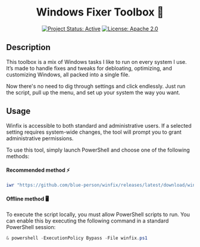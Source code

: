 <div align="center">

# Windows Fixer Toolbox 🔧

[![Project Status: Active](https://www.repostatus.org/badges/latest/active.svg)](https://www.repostatus.org/#active)
[![License: Apache 2.0](https://img.shields.io/badge/License-Apache%202.0-green.svg)](LICENSE)

</div>

## Description

This toolbox is a mix of Windows tasks I like to run on every system I use. It’s made to handle fixes and tweaks for debloating, optimizing, and customizing Windows, all packed into a single file. 

Now there's no need to dig through settings and click endlessly. Just run the script, pull up the menu, and set up your system the way you want.

## Usage

Winfix is accessible to both standard and administrative users. If a selected setting requires system-wide changes, the tool will prompt you to grant administrative permissions.

To use this tool, simply launch PowerShell and choose one of the following methods:

#### Recommended method ⚡

```ps1
iwr "https://github.com/blue-person/winfix/releases/latest/download/winfix.ps1" | iex
```

#### Offline method 🖥️

To execute the script locally, you must allow PowerShell scripts to run. You can enable this by executing the following command in a standard PowerShell session:

```ps1
& powershell -ExecutionPolicy Bypass -File winfix.ps1
```
